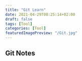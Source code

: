 ```yaml
---
title: "Git Learn"
date: 2021-04-29T08:25:14+02:00
draft: false
tags: [Tool]
categories: [Tool]
featuredImagePreview: "/Git.jpg"
---
```


## Git Notes
